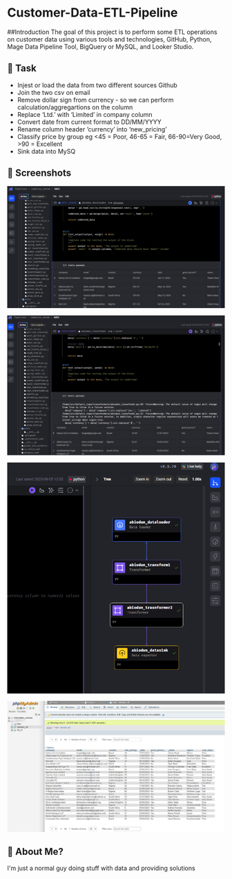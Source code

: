 # Customer-Data-ETL-Pipeline

##Introduction
The goal of this project is to perform some ETL operations on customer data using various tools and technologies, GitHub, Python, Mage Data Pipeline Tool, BigQuery or MySQL, and Looker Studio.

## 🚀 Task
- Injest or load the data from two different sources Github
- Join the two csv on email
- Remove dollar sign from currency - so we can perform calculation/aggregartions on the column
- Replace ‘Ltd.’ with ‘Limited’ in company column
- Convert date from current format to DD/MM/YYYY
- Rename column header ‘currency’ into ‘new_pricing’
- Classify price by group eg <45 = Poor, 46-65 = Fair, 66-90=Very Good, >90 = Excellent
- Sink data into MySQ


## 🚀 Screenshots
![Loading the raw data](https://raw.githubusercontent.com/Abiodun/Customer-Data-ETL-Pipeline/main/screenshots/dataloader_1.png)

![Loading the raw data](https://raw.githubusercontent.com/Abiodun/Customer-Data-ETL-Pipeline/main/screenshots/data_transformer_1.png)

![result data](https://raw.githubusercontent.com/Abiodun/Customer-Data-ETL-Pipeline/main/screenshots/pipeline_tree_1.png)

![Loading the raw data](https://raw.githubusercontent.com/Abiodun/Customer-Data-ETL-Pipeline/main/screenshots/sinked_data_mysql.png)

## 🚀 About Me?
I'm just a normal guy doing stuff with data and providing solutions
